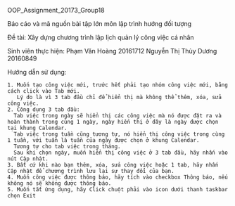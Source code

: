 OOP_Assignment_20173_Group18

Báo cáo và mã nguồn bài tập lớn môn lập trình hướng đối tượng

Đề tài: Xây dựng chương trình lập lịch quản lý công việc cá nhân

Sinh viên thực hiện:
  Phạm Văn Hoàng          20161712
  Nguyễn Thị Thùy Dương   20160849
  
Hướng dẫn sử dụng: 

    1. Muốn tạo công việc mới, trước hết phải tạo nhóm công việc mới, bằng cách click vào Tab mới.
       Lý do là vì 3 tab đầu chỉ để hiển thị mà không thể thêm, xóa, sửa công việc.
    2. Công dụng 3 tab đầu:
      Tab việc trong ngày sẽ hiển thị các công việc mà nó được đặt ra và hoàn thành trong cùng 1 ngày, ngày hiển thị ở đây là ngày được chọn tại khung Calendar.
      Tab việc trong tuần cũng tương tự, nó hiển thị công việc trong cùng 1 tuần, với tuần là tuần của ngày được chọn ở khung Calendar.
      Tương tự cho tab việc trong tháng.
      Sau khi chọn ngày, muốn hiển thị công việc ở 3 tab đầu, hãy nhấn vào nút Cập nhật.
    3. Bất cứ khi nào bạn thêm, xóa, sửa công việc hoặc 1 tab, hãy nhấn Cập nhật để chương trình lưu lại sự thay đổi của bạn.
    4. Muốn công việc được thông báo, hãy tích vào checkbox Thông báo, nếu không nó sẽ không được thông báo.
    5. Muốn tắt ứng dụng, hãy Click chuột phải vào icon dưới thanh taskbar chọn Exit



